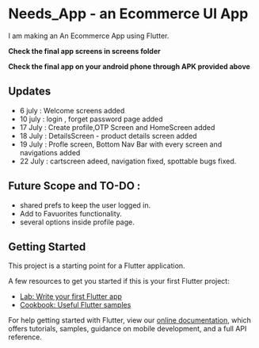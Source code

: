 # Needs_App - an Ecommerce UI App

I am making an An Ecommerce App using Flutter.

**Check the final app screens in screens folder**

**Check the final app on your android phone through APK provided above**

## Updates
- 6 july : Welcome screens added
- 10 july : login , forget password page added
- 17 July : Create profile,OTP Screen and HomeScreen added
- 18 July : DetailsScreen - product details screen added 
- 19 July : Profle screen, Bottom Nav Bar with every screen and navigations added
- 22 July : cartscreen adeed, navigation fixed, spottable bugs fixed.


## Future Scope and TO-DO : 
- shared prefs to keep the user logged in.
- Add to Favuorites functionality.
- several options inside profile page.

## Getting Started

This project is a starting point for a Flutter application.

A few resources to get you started if this is your first Flutter project:

- [Lab: Write your first Flutter app](https://flutter.dev/docs/get-started/codelab)
- [Cookbook: Useful Flutter samples](https://flutter.dev/docs/cookbook)

For help getting started with Flutter, view our
[online documentation](https://flutter.dev/docs), which offers tutorials,
samples, guidance on mobile development, and a full API reference.
